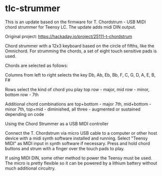 # tlc-strummer

This is an update based on the firmware for T. Chordstrum - USB MIDI chord strummer for Teensy LC. The update adds midi DIN output.

Original project: https://hackaday.io/project/25111-t-chordstrum

Chord strummer with a 12x3 keyboard based on the circle of fifths, like the Omnichord. For strumming the chords, a set of eight touch sensitive pads is used. 

Chords are selected as follows:

Columns from left to right selects the key
Db, Ab, Eb, Bb, F, C, G, D, A, E, B, F#

Rows select the kind of chord you play
top row     - major,
mid row     - minor,
bottom row  - 7th

Additional chord combinations are
top+bottom  - major 7th,
mid+bottom  - minor 7th,
top+mid     - diminished,
all three   - augmented or sustained depending on code


Using the Chord Strummer as a USB MIDI controller

Connect the T. Chordstrum via micro USB cable to a computer or other host device with a midi synth software installed and running.
Select "Teensy MIDI" as MIDI input in synth software if necessary.
Press and hold chord buttons and strum with a finger over the touch pads to play.

If using MIDI DIN, some other method to power the Teensy must be used. The micro is pretty flexible so it can be powered by a lithium battery without much additional circuitry.
